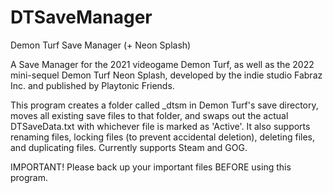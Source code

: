 # DTSaveManager
Demon Turf Save Manager (+ Neon Splash)

A Save Manager for the 2021 videogame Demon Turf, as well as the 2022 mini-sequel Demon Turf Neon Splash, developed by the indie studio Fabraz Inc. and published by Playtonic Friends.

This program creates a folder called _dtsm in Demon Turf's save directory, moves all existing save files to that folder, and swaps out the actual DTSaveData.txt with whichever file is marked as 'Active'. It also supports renaming files, locking files (to prevent accidental deletion), deleting files, and duplicating files. Currently supports Steam and GOG.

IMPORTANT! Please back up your important files BEFORE using this program. 

